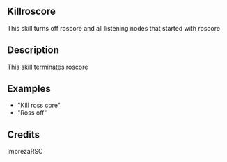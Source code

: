 ## Killroscore
This skill turns off roscore and all listening nodes that started with roscore

## Description
This skill terminates roscore

## Examples
 - "Kill ross core"
 - "Ross off"


## Credits
ImprezaRSC


